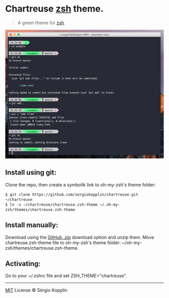 # Chartreuse [zsh](http://zsh.org) theme.

> A green theme for [zsh](http://zsh.org).

![Screenshot](./screen-shot.png)

## Install using git:

Clone the repo, then create a symbolik link to oh-my-zsh's theme folder:

```
$ git clone https://github.com/sergiokopplin/chartreuse.git ~/chartreuse
$ ln -s ~/chartreuse/chartreuse.zsh-theme ~/.oh-my-zsh/themes/chartreuse.zsh-theme
```

## Install manually:

Download using the [GitHub .zip](https://github.com/sergiokopplin/chartreuse/archive/master.zip) download option and unzip them.
Move chartreuse.zsh-theme file to oh-my-zsh's theme folder: ~/oh-my-zsh/themes/chartreuse.zsh-theme.

## Activating:

Go to your ~/.zshrc file and set ZSH_THEME="chartreuse".

---

[MIT](http://kopplin.mit-license.org/) License © Sérgio Kopplin
